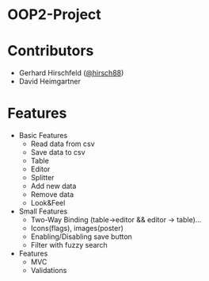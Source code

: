 # OOP2-Project

# Contributors
- Gerhard Hirschfeld ([@hirsch88](https://twitter.com/GeryHirschfeld1))
- David Heimgartner

# Features
- Basic Features
    - Read data from csv
    - Save data to csv
    - Table
    - Editor
    - Splitter
    - Add new data
    - Remove data
    - Look&Feel
- Small Features
    - Two-Way Binding (table->editor && editor -> table)...
    - Icons(flags), images(poster)
    - Enabling/Disabling save button
    - Filter with fuzzy search
- Features
    - MVC
    - Validations